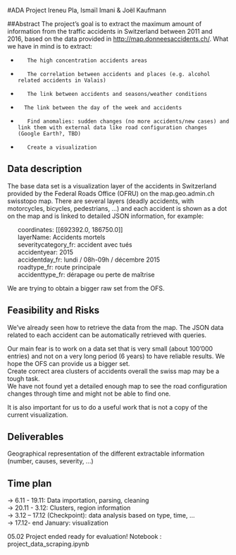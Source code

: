 #ADA Project
Ireneu Pla, Ismaïl Imani & Joël Kaufmann

##Abstract
The project’s goal is to extract the maximum amount of information from the traffic accidents in Switzerland between 2011 and 2016, based on the data provided in http://map.donneesaccidents.ch/.
What we have in mind is to extract:

-        The high concentration accidents areas
-        The correlation between accidents and places (e.g. alcohol related accidents in Valais)
-        The link between accidents and seasons/weather conditions
-       The link between the day of the week and accidents
-        Find anomalies: sudden changes (no more accidents/new cases) and link them with external data like road configuration changes (Google Earth?, TBD)
-        Create a visualization
 
## Data description
The base data set is a visualization layer of the accidents in Switzerland provided by the Federal Roads Office (OFRU) on the map.geo.admin.ch swisstopo map.
There are several layers (deadly accidents, with motorcycles, bicycles, pedestrians, ...) and each accident is shown as a dot on the map and is linked to detailed JSON information, for example:
<ul>
coordinates: [[692392.0, 186750.0]]<br/>
layerName: Accidents mortels<br/>
severitycategory_fr: accident avec tués<br/>
accidentyear: 2015<br/>
accidentday_fr: lundi / 08h-09h / décembre 2015<br/>
roadtype_fr: route principale<br/>
accidenttype_fr: dérapage ou perte de maîtrise<br/>
</ul>


We are trying to obtain a bigger raw set from the OFS.


## Feasibility and Risks
We’ve already seen how to retrieve the data from the map. The JSON data related to each accident can be automatically retrieved with queries.
 
Our main fear is to work on a data set that is very small (about 100’000 entries) and not on a very long period (6 years) to have reliable results. We hope the OFS can provide us a bigger set.<br/>
Create correct area clusters of accidents overall the swiss map may be a tough task.<br/>
We have not found yet a detailed enough map to see the road configuration changes through time and might not be able to find one.
 
It is also important for us to do a useful work that is not a copy of the current visualization.
 
## Deliverables
Geographical representation of the different extractable information (number, causes, severity, ...)


## Time plan
-> 6.11 - 19.11: Data importation, parsing, cleaning<br/>
-> 20.11 - 3.12: Clusters, region information<br/>
-> 3.12 – 17.12 (Checkpoint): data analysis based on type, time, …<br/>
-> 17.12- end January: visualization<br/>

05.02 Project ended ready for evaluation!
Notebook : project_data_scraping.ipynb